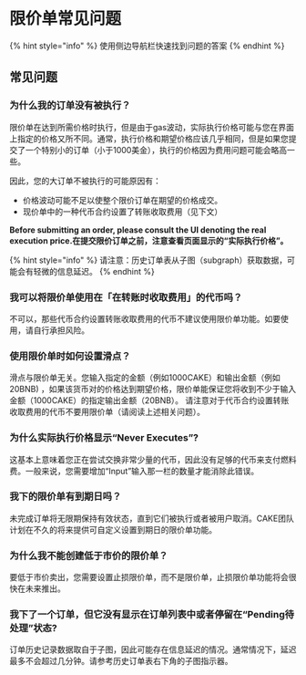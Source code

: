 # 限价单常见问题

{% hint style="info" %}
使用侧边导航栏快速找到问题的答案
{% endhint %}

## 常见问题

### 为什么我的订单没有被执行？

限价单在达到所需价格时执行，但是由于gas波动，实际执行价格可能与您在界面上指定的价格又所不同。通常，执行价格和期望价格应该几乎相同，但是如果您提交了一个特别小的订单（小于1000美金），执行的价格因为费用问题可能会略高一些。

因此，您的大订单不被执行的可能原因有：

* 价格波动可能不足以使整个限价订单在期望的价格成交。
* 现价单中的一种代币合约设置了转账收取费用（见下文）

**Before submitting an order, please consult the UI denoting the real execution price.在提交限价订单之前，注意查看页面显示的“实际执行价格”。**

{% hint style="info" %}
请注意：历史订单表从子图（subgraph）获取数据，可能会有轻微的信息延迟。
{% endhint %}

### 我可以将限价单使用在「在转账时收取费用」的代币吗？

不可以，那些代币合约设置转账收取费用的代币不建议使用限价单功能。如要使用，请自行承担风险。

### 使用限价单时如何设置滑点？

滑点与限价单无关。您输入指定的金额（例如1000CAKE）和输出金额（例如20BNB) ，如果该货币对的价格达到期望价格，限价单能保证您将收到不少于输入金额（1000CAKE）的指定输出金额（20BNB）。 请注意对于代币合约设置转账收取费用的代币不要用限价单（请阅读上述相关问题）。

### 为什么实际执行价格显示“Never Executes”?

这基本上意味着您正在尝试交换非常少量的代币，因此没有足够的代币来支付燃料费。一般来说，您需要增加“Input”输入那一栏的数量才能消除此错误。

### 我下的限价单有到期日吗？

未完成订单将无限期保持有效状态，直到它们被执行或者被用户取消。CAKE团队计划在不久的将来提供可自定义设置到期日的限价单功能。

### 为什么我不能创建低于市价的限价单？

要低于市价卖出，您需要设置止损限价单，而不是限价单，止损限价单功能将会很快在未来推出。

### 我下了一个订单，但它没有显示在订单列表中或者停留在“Pending待处理”状态?

订单历史记录数据取自于子图，因此可能存在信息延迟的情况。通常情况下，延迟最多不会超过几分钟。请参考历史订单表右下角的子图指示器。

